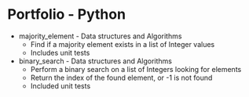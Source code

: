 # Portfolio - Python

* majority_element - Data structures and Algorithms 
	* Find if a majority element exists in a list of Integer values 
	* Includes unit tests 
* binary_search - Data structures and Algorithms 
	* Perform a binary search on a list of Integers looking for elements
	* Return the index of the found element, or -1 is not found
	* Included unit tests
